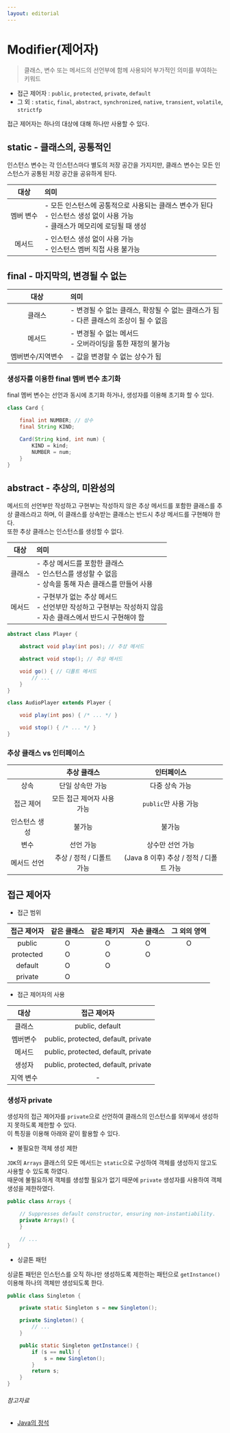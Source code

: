 ```yaml
---
layout: editorial
---
```


# Modifier(제어자)

> 클래스, 변수 또는 메서드의 선언부에 함께 사용되어 부가적인 의미를 부여하는 키워드

- 접근 제어자 : `public`, `protected`, `private`, `default`
- 그 외 : `static`, `final`, `abstract`, `synchronized`, `native`, `transient`, `volatile`, `strictfp`

접근 제어자는 하나의 대상에 대해 하나만 사용할 수 있다.

## static - 클래스의, 공통적인

인스턴스 변수는 각 인스턴스마다 별도의 저장 공간을 가지지만, 클래스 변수는 모든 인스턴스가 공통된 저장 공간을 공유하게 된다.

|  대상   | 의미                                                                             |
|:-----:|:-------------------------------------------------------------------------------|
| 멤버 변수 | - 모든 인스턴스에 공통적으로 사용되는 클래스 변수가 된다<br>- 인스턴스 생성 없이 사용 가능<br>- 클래스가 메모리에 로딩될 때 생성 |
|  메서드  | - 인스턴스 생성 없이 사용 가능<br>- 인스턴스 멤버 직접 사용 불가능                                      |

## final - 마지막의, 변경될 수 없는

|    대상     | 의미                                                      |
|:---------:|:--------------------------------------------------------|
|    클래스    | - 변경될 수 없는 클래스, 확장될 수 없는 클래스가 됨<br>- 다른 클래스의 조상이 될 수 없음 |
|    메서드    | - 변경될 수 없는 메서드<br>- 오버라이딩을 통한 재정의 불가능                   |
| 멤버변수/지역변수 | - 값을 변경할 수 없는 상수가 됨                                     |

### 생성자를 이용한 final 멤버 변수 초기화

final 멤버 변수는 선언과 동시에 초기화 하거나, 생성자를 이용해 초기화 할 수 있다.  

```java
class Card {

    final int NUMBER; // 상수
    final String KIND;

    Card(String kind, int num) {
        KIND = kind;
        NUMBER = num;
    }
}
```

## abstract - 추상의, 미완성의

메서드의 선언부만 작성하고 구현부는 작성하지 않은 추상 메서드를 포함한 클래스를 추상 클래스라고 하며, 이 클래스를 상속받는 클래스는 반드시 추상 메서드를 구현해야 한다.  
또한 추상 클래스는 인스턴스를 생성할 수 없다.

| 대상  | 의미                                                                    |
|:---:|:----------------------------------------------------------------------|
| 클래스 | - 추상 메서드를 포함한 클래스<br>- 인스턴스를 생성할 수 없음<br>- 상속을 통해 자손 클래스를 만들어 사용      |
| 메서드 | - 구현부가 없는 추상 메서드<br>- 선언부만 작성하고 구현부는 작성하지 않음<br>- 자손 클래스에서 반드시 구현해야 함 |

```java
abstract class Player {

    abstract void play(int pos); // 추상 메서드

    abstract void stop(); // 추상 메서드

    void go() { // 디폴트 메서드
        // ...
    }
}

class AudioPlayer extends Player {

    void play(int pos) { /* ... */ }

    void stop() { /* ... */ }
}
```

### 추상 클래스 vs 인터페이스

|         |      추상 클래스      |            인터페이스             |
|:-------:|:----------------:|:----------------------------:|
|   상속    |    단일 상속만 가능     |           다중 상속 가능           |
|  접근 제어  | 모든 접근 제어자 사용 가능  |       `public`만 사용 가능        |
| 인스턴스 생성 |       불가능        |             불가능              |
|   변수    |      선언 가능       |          상수만 선언 가능           |
| 메서드 선언  | 추상 / 정적 / 디폴트 가능 | (Java 8 이후) 추상 / 정적 / 디폴트 가능 |

## 접근 제어자

- 접근 범위

|  접근 제어자   | 같은 클래스 | 같은 패키지 | 자손 클래스 | 그 외의 영역 |
|:---------:|:------:|:------:|:------:|:-------:|
|  public   |   O    |   O    |   O    |    O    |
| protected |   O    |   O    |   O    |         |
|  default  |   O    |   O    |        |         |
|  private  |   O    |        |        |         |

- 접근 제어자의 사용

|  대상   |               접근 제어자                |
|:-----:|:-----------------------------------:|
|  클래스  |           public, default           |
| 멤버변수  | public, protected, default, private |
|  메서드  | public, protected, default, private |
|  생성자  | public, protected, default, private |
| 지역 변수 |                  -                  |

### 생성자 private

생성자의 접근 제어자를 `private`으로 선언하여 클래스의 인스턴스를 외부에서 생성하지 못하도록 제한할 수 있다.  
이 특징을 이용해 아래와 같이 활용할 수 있다.

- 불필요한 객체 생성 제한

`JDK`의 `Arrays` 클래스의 모든 메서드는 `static`으로 구성하여 객체를 생성하지 않고도 사용할 수 있도록 하였다.  
때문에 불필요하게 객체를 생성할 필요가 없기 때문에 `private` 생성자를 사용하여 객체 생성을 제한하였다.

```java
public class Arrays {

    // Suppresses default constructor, ensuring non-instantiability.
    private Arrays() {
    }

    // ...
}
```

- 싱글톤 패턴

싱글톤 패턴은 인스턴스를 오직 하나만 생성하도록 제한하는 패턴으로 `getInstance()` 이용해 하나의 객체만 생성되도록 한다.

```java
public class Singleton {

    private static Singleton s = new Singleton();

    private Singleton() {
        // ...
    }

    public static Singleton getInstance() {
        if (s == null) {
            s = new Singleton();
        }
        return s;
    }
}
```

###### 참고자료

- [Java의 정석](https://kobic.net/book/bookInfo/view.do?isbn=9788994492032)
